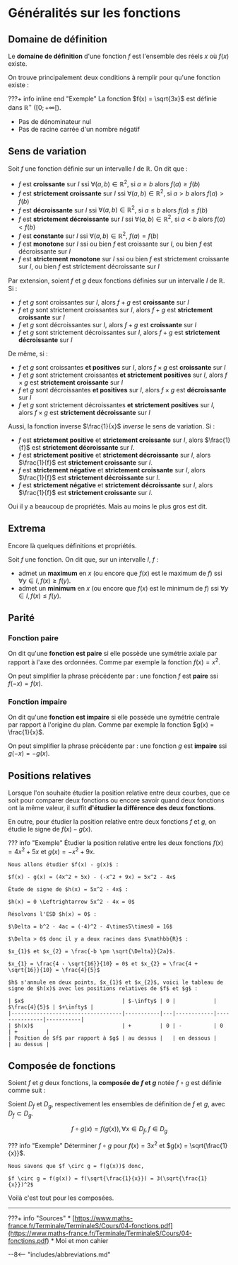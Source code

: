 # Généralités sur les fonctions

## Domaine de définition

Le **domaine de définition** d'une fonction $f$ est l'ensemble des réels $x$ où $f(x)$ existe.

On trouve principalement deux conditions à remplir pour qu'une fonction existe :

???+ info inline end "Exemple"
    La fonction $f(x) = \sqrt{3x}$ est définie dans $\mathbb{R}^+$ ($[0; +\infty[$).

* Pas de dénominateur nul
* Pas de racine carrée d'un nombre négatif

## Sens de variation

Soit $f$ une fonction définie sur un intervalle $I$ de $\mathbb{R}$. On dit que :

* $f$ est **croissante** sur $I$ ssi $\forall (a, b) \in \mathbb{R}^2$, si $a \ge b$ alors $f(a) \ge f(b)$
* $f$ est **strictement croissante** sur $I$ ssi $\forall (a, b) \in \mathbb{R}^2$, si $a > b$ alors $f(a) > f(b)$
* $f$ est **décroissante** sur $I$ ssi $\forall (a, b) \in \mathbb{R}^2$, si $a \le b$ alors $f(a) \le f(b)$
* $f$ est **strictement décroissante** sur $I$ ssi $\forall (a, b) \in \mathbb{R}^2$, si $a < b$ alors $f(a) < f(b)$
* $f$ est **constante** sur $I$ ssi $\forall (a, b) \in \mathbb{R}^2$, $f(a) = f(b)$
* $f$ est **monotone** sur $I$ ssi ou bien $f$ est croissante sur $I$, ou bien $f$ est décroissante sur $I$
* $f$ est **strictement monotone** sur $I$ ssi ou bien $f$ est strictement croissante sur $I$, ou bien $f$ est strictement décroissante sur $I$

Par extension, soient $f$ et $g$ deux fonctions définies sur un intervalle $I$ de $\mathbb{R}$. Si :

* $f$ et $g$ sont croissantes sur $I$, alors $f + g$ est **croissante** sur $I$
* $f$ et $g$ sont strictement croissantes sur $I$, alors $f + g$ est **strictement croissante** sur $I$
* $f$ et $g$ sont décroissantes sur $I$, alors $f + g$ est **croissante** sur $I$
* $f$ et $g$ sont strictement décroissantes sur $I$, alors $f + g$ est **strictement décroissante** sur $I$

De même, si :

* $f$ et $g$ sont croissantes **et positives** sur $I$, alors $f \times g$ est **croissante** sur $I$
* $f$ et $g$ sont  strictement croissantes **et strictement positives** sur $I$, alors $f \times g$ est **strictement croissante** sur $I$
* $f$ et $g$ sont décroissantes **et positives** sur $I$, alors $f \times g$ est **décroissante** sur $I$
* $f$ et $g$ sont strictement décroissantes **et strictement positives** sur $I$, alors $f \times g$ est **strictement décroissante** sur $I$

Aussi, la fonction inverse $\frac{1}{x}$ *inverse* le sens de variation. Si :

* $f$ est **strictement positive** et **strictement croissante** sur $I$, alors $\frac{1}{f}$ est **strictement décroissante** sur $I$.
* $f$ est **strictement positive** et **strictement décroissante** sur $I$, alors $\frac{1}{f}$ est **strictement croissante** sur $I$.
* $f$ est **strictement négative** et **strictement croissante** sur $I$, alors $\frac{1}{f}$ est **strictement décroissante** sur $I$.
* $f$ est **strictement négative** et **strictement décroissante** sur $I$, alors $\frac{1}{f}$ est **strictement croissante** sur $I$.

Oui il y a beaucoup de propriétés. Mais au moins le plus gros est dit.

## Extrema

Encore là quelques définitions et propriétés.

Soit $f$ une fonction. On dit que, sur un intervalle $I$, $f$ :

* admet un **maximum** en $x$ (ou encore que $f(x)$ est le maximum de $f$) ssi $\forall y \in I, f(x) \geq f(y)$.
* admet un **minimum** en $x$ (ou encore que $f(x)$ est le minimum de $f$) ssi $\forall y \in I, f(x) \leq f(y)$.

## Parité

### Fonction paire

On dit qu'une **fonction est paire** si elle possède une symétrie axiale par rapport à l'axe des ordonnées. Comme par exemple la fonction $f(x) = x^2$.

On peut simplifier la phrase précédente par : une fonction $f$ est **paire** ssi $f(-x) = f(x)$.

### Fonction impaire

On dit qu'une **fonction est impaire** si elle possède une symétrie centrale par rapport à l'origine du plan. Comme par exemple la fonction $g(x) = \frac{1}{x}$.

On peut simplifier la phrase précédente par : une fonction $g$ est **impaire** ssi $g(-x) = -g(x)$.

## Positions relatives

Lorsque l'on souhaite étudier la position relative entre deux courbes, que ce soit pour comparer deux fonctions ou encore savoir quand deux fonctions ont la même valeur, il suffit **d'étudier la différence des deux fonctions**.

En outre, pour étudier la position relative entre deux fonctions $f$ et $g$, on étudie le signe de $f(x) - g(x)$.

??? info "Exemple"
    Étudier la position relative entre les deux fonctions $f(x) = 4x^2 + 5x$ et $g(x) = -x^2 + 9x$.

    Nous allons étudier $f(x) - g(x)$ :

    $f(x) - g(x) = (4x^2 + 5x) - (-x^2 + 9x) = 5x^2 - 4x$

    Étude de signe de $h(x) = 5x^2 - 4x$ :

    $h(x) = 0 \Leftrightarrow 5x^2 - 4x = 0$

    Résolvons l'ESD $h(x) = 0$ :

    $\Delta = b^2 - 4ac = (-4)^2 - 4\times5\times0 = 16$

    $\Delta > 0$ donc il y a deux racines dans $\mathbb{R}$ :

    $x_{1}$ et $x_{2} = \frac{-b \pm \sqrt{\Delta}}{2a}$.

    $x_{1} = \frac{4 - \sqrt{16}}{10} = 0$ et $x_{2} = \frac{4 + \sqrt{16}}{10} = \frac{4}{5}$

    $h$ s'annule en deux points, $x_{1}$ et $x_{2}$, voici le tableau de signe de $h(x)$ avec les positions relatives de $f$ et $g$ :

    | $x$                               | $-\infty$ | 0 |            | $\frac{4}{5}$ | $+\infty$ |
    |-----------------------------------|-----------|---|------------|---------------|-----------|
    | $h(x)$                            | +         | 0 | -          | 0             | +         |
    | Position de $f$ par rapport à $g$ | au dessus |   | en dessous |               | au dessus |

## Composée de fonctions

Soient $f$ et $g$ deux fonctions, la **composée de $f$ et $g$** notée $f \circ g$ est définie comme suit :

Soient $D_{f}$ et $D_{g}$, respectivement les ensembles de définition de $f$ et $g$, avec $D_{f} \subset D_{g}$.

$$
f \circ g(x) = f(g(x)), \forall x \in D_{f}, f \in D_{g}
$$

??? info "Exemple"
    Déterminer $f \circ g$ pour $f(x) = 3x^2$ et $g(x) = \sqrt{\frac{1}{x}}$.

    Nous savons que $f \circ g = f(g(x))$ donc,

    $f \circ g = f(g(x)) = f(\sqrt{\frac{1}{x}}) = 3(\sqrt{\frac{1}{x}})^2$

Voilà c'est tout pour les composées.

---

???+ info "Sources"
    * [https://www.maths-france.fr/Terminale/TerminaleS/Cours/04-fonctions.pdf](https://www.maths-france.fr/Terminale/TerminaleS/Cours/04-fonctions.pdf)
    * Moi et mon cahier

--8<-- "includes/abbreviations.md"
